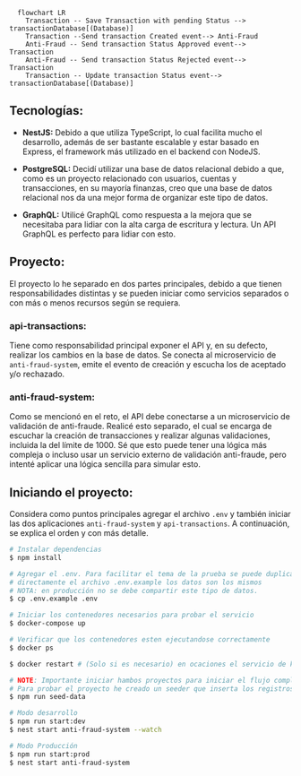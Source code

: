 ```mermaid
  flowchart LR
    Transaction -- Save Transaction with pending Status --> transactionDatabase[(Database)]
    Transaction --Send transaction Created event--> Anti-Fraud
    Anti-Fraud -- Send transaction Status Approved event--> Transaction
    Anti-Fraud -- Send transaction Status Rejected event--> Transaction
    Transaction -- Update transaction Status event--> transactionDatabase[(Database)]
```
## Tecnologías:
- **NestJS:** Debido a que utiliza TypeScript, lo cual facilita mucho el desarrollo, además de ser bastante escalable y estar basado en Express, el framework más utilizado en el backend con NodeJS.

- **PostgreSQL:** Decidí utilizar una base de datos relacional debido a que, como es un proyecto relacionado con usuarios, cuentas y transacciones, en su mayoría finanzas, creo que una base de datos relacional nos da una mejor forma de organizar este tipo de datos.

- **GraphQL:** Utilicé GraphQL como respuesta a la mejora que se necesitaba para lidiar con la alta carga de escritura y lectura. Un API GraphQL es perfecto para lidiar con esto.

## Proyecto:
El proyecto lo he separado en dos partes principales, debido a que tienen responsabilidades distintas y se pueden iniciar como servicios separados o con más o menos recursos según se requiera.

### api-transactions:
Tiene como responsabilidad principal exponer el API y, en su defecto, realizar los cambios en la base de datos. Se conecta al microservicio de `anti-fraud-system`, emite el evento de creación y escucha los de aceptado y/o rechazado.

### anti-fraud-system:
Como se mencionó en el reto, el API debe conectarse a un microservicio de validación de anti-fraude. Realicé esto separado, el cual se encarga de escuchar la creación de transacciones y realizar algunas validaciones, incluida la del límite de 1000. Sé que esto puede tener una lógica más compleja o incluso usar un servicio externo de validación anti-fraude, pero intenté aplicar una lógica sencilla para simular esto.

## Iniciando el proyecto:
Considera como puntos principales agregar el archivo `.env` y también iniciar las dos aplicaciones `anti-fraud-system` y `api-transactions`. A continuación, se explica el orden y con más detalle.

```bash
# Instalar dependencias
$ npm install

# Agregar el .env. Para facilitar el tema de la prueba se puede duplicar
# directamente el archivo .env.example los datos son los mismos
# NOTA: en producción no se debe compartir este tipo de datos.
$ cp .env.example .env

# Iniciar los contenedores necesarios para probar el servicio
$ docker-compose up

# Verificar que los contenedores esten ejecutandose correctamente
$ docker ps

$ docker restart # (Solo si es necesario) en ocaciones el servicio de kafka se cierra

# NOTE: Importante iniciar hambos proyectos para iniciar el flujo completo
# Para probar el proyecto he creado un seeder que inserta los registros necesarios como estados/typos de transacion, ejecutar lo siguiente:
$ npm run seed-data

# Modo desarrollo
$ npm run start:dev
$ nest start anti-fraud-system --watch

# Modo Producción
$ npm run start:prod
$ nest start anti-fraud-system
```
